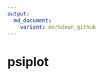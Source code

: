 ```yaml
---
output:
  md_document:
    variant: markdown_github
---
```


<!-- README.md is generated from README.Rmd. Please edit that file -->



# psiplot
